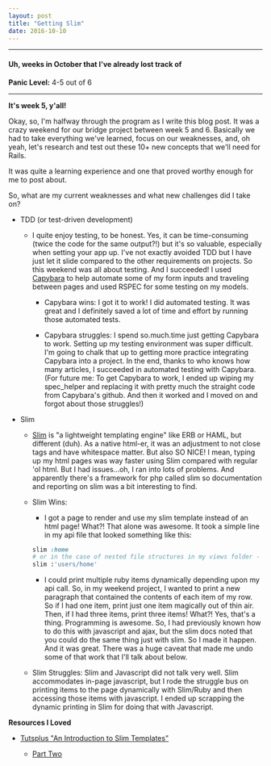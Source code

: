 ```yaml
---
layout: post
title: "Getting Slim"
date: 2016-10-10
---
```


<hr>
<h4>Uh, weeks in October that I've already lost track of</h4>
<p><strong>Panic Level:</strong> 4-5 out of 6</p>
<hr>

**It's week 5, y'all!**

Okay, so, I'm halfway through the program as I write this blog post. It was a crazy weekend for our bridge project between week 5 and 6. Basically we had to take everything we've learned, focus on our weaknesses, and, oh yeah, let's research and test out these 10+ new concepts that we'll need for Rails.

It was quite a learning experience and one that proved worthy enough for me to post about.

So, what are my current weaknesses and what new challenges did I take on?
* TDD (or test-driven development)

  * I quite enjoy testing, to be honest. Yes, it can be time-consuming (twice the code for the same output?!) but it's so valuable, especially when setting your app up. I've not exactly avoided TDD but I have just let it slide compared to the other requirements on projects. So this weekend was all about testing. And I succeeded! I used <a class="post-link" href="http://jnicklas.github.io/capybara/">Capybara</a> to help automate some of my form inputs and traveling between pages and used RSPEC for some testing on my models.

    * Capybara wins: I got it to work! I did automated testing. It was great and I definitely saved a lot of time and effort by running those automated tests.

    * Capybara struggles: I spend so.much.time just getting Capybara to work. Setting up my testing environment was super difficult. I'm going to chalk that up to getting more practice integrating Capybara into a project. In the end, thanks to who knows how many articles, I succeeded in automated testing with Capybara. (For future me: To get Capybara to work, I ended up wiping my spec_helper and replacing it with pretty much the straight code from Capybara's github. And then it worked and I moved on and forgot about those struggles!)

* Slim

  * <a class="post-link" href="http://slim-lang.com/">Slim</a> is "a lightweight templating engine" like ERB or HAML, but different (duh). As a native html-er, it was an adjustment to not close tags and have whitespace matter. But also SO NICE! I mean, typing up my html pages was way faster using Slim compared with regular 'ol html. But I had issues...oh, I ran into lots of problems. And apparently there's a framework for php called slim so documentation and reporting on slim was a bit interesting to find.

  * Slim Wins:

    * I got a page to render and use my slim template instead of an html page! What?! That alone was awesome. It took a simple line in my api file that looked something like this:
    ```rb
    slim :home
    # or in the case of nested file structures in my views folder - which was super hard to find:
    slim :'users/home'
    ```

    * I could print multiple ruby items dynamically depending upon my api call. So, in my weekend project, I wanted to print a new paragraph that contained the contents of each item of my row. So if I had one item, print just one item magically out of thin air. Then, if I had three items, print three items! What?! Yes, that's a thing. Programming is awesome. So, I had previously known how to do this with javascript and ajax, but the slim docs noted that you could do the same thing just with slim. So I made it happen. And it was great. There was a huge caveat that made me undo some of that work that I'll talk about below.

  * Slim Struggles: Slim and Javascript did not talk very well. Slim accommodates in-page javascript, but I rode the struggle bus on printing items to the page dynamically with Slim/Ruby and then accessing those items with javascript. I ended up scrapping the dynamic printing in Slim for doing that with Javascript.

**Resources I Loved**

* <a class="post-link" href="https://code.tutsplus.com/articles/an-introduction-to-slim-templates--cms-26028">Tutsplus "An Introduction to Slim Templates"</a>

  * <a class="post-link" href="https://code.tutsplus.com/articles/ruby-templating-with-slim-part-2--cms-26094">Part Two</a>
